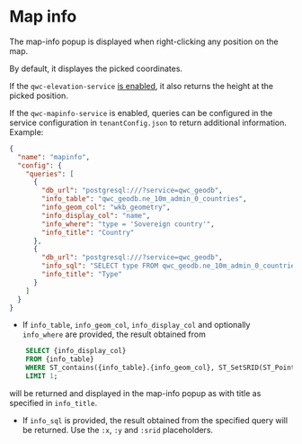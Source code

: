 # Map info

The map-info popup is displayed when right-clicking any position on the map.

By default, it displayes the picked coordinates.

If the `qwc-elevation-service` [is enabled](../configuration/ServiceConfiguration.md#enabling-services), it also returns the height at the picked position.

If the `qwc-mapinfo-service` is enabled, queries can be configured in the service configuration in `tenantConfig.json` to return additional information. Example:
```json
{
  "name": "mapinfo",
  "config": {
    "queries": [
      {
        "db_url": "postgresql:///?service=qwc_geodb",
        "info_table": "qwc_geodb.ne_10m_admin_0_countries",
        "info_geom_col": "wkb_geometry",
        "info_display_col": "name",
        "info_where": "type = 'Sovereign country'",
        "info_title": "Country"
      },
      {
        "db_url": "postgresql:///?service=qwc_geodb",
        "info_sql": "SELECT type FROM qwc_geodb.ne_10m_admin_0_countries WHERE ST_contains(wkb_geometry, ST_SetSRID(ST_Point(:x, :y), :srid)) LIMIT 1",
        "info_title": "Type"
      }
    ]
  }
}
```
* If `info_table`, `info_geom_col`, `info_display_col` and optionally `info_where` are provided, the result obtained from
```sql
    SELECT {info_display_col}
    FROM {info_table}
    WHERE ST_contains({info_table}.{info_geom_col}, ST_SetSRID(ST_Point(:x, :y), :srid)) AND {info_where}
    LIMIT 1;
```
will be returned and displayed in the map-info popup as with title as specified in `info_title`.

* If `info_sql` is provided, the result obtained from the specified query will be returned. Use the `:x`, `:y` and `:srid` placeholders.

